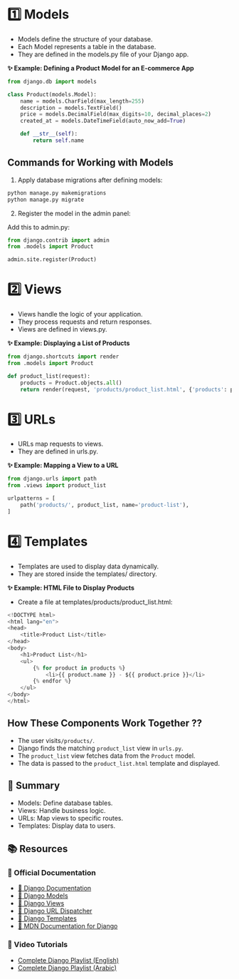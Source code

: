# 1️⃣ Models
- Models define the structure of your database.
- Each Model represents a table in the database.
- They are defined in the models.py file of your Django app.

**✨ Example: Defining a Product Model for an E-commerce App**

```python
from django.db import models

class Product(models.Model):
    name = models.CharField(max_length=255)
    description = models.TextField()
    price = models.DecimalField(max_digits=10, decimal_places=2)
    created_at = models.DateTimeField(auto_now_add=True)

    def __str__(self):
        return self.name
```

## Commands for Working with Models

1. Apply database migrations after defining models:

```bash
python manage.py makemigrations
python manage.py migrate
```

2. Register the model in the admin panel:

Add this to admin.py:
```python
from django.contrib import admin
from .models import Product

admin.site.register(Product)
```

# 2️⃣ Views
- Views handle the logic of your application.
- They process requests and return responses.
- Views are defined in views.py.

**✨ Example: Displaying a List of Products**

```python
from django.shortcuts import render
from .models import Product

def product_list(request):
    products = Product.objects.all()
    return render(request, 'products/product_list.html', {'products': products})
```

# 3️⃣ URLs

- URLs map requests to views.
- They are defined in urls.py.

**✨ Example: Mapping a View to a URL**

```python 
from django.urls import path
from .views import product_list

urlpatterns = [
    path('products/', product_list, name='product-list'),
]
```

# 4️⃣ Templates
- Templates are used to display data dynamically.
- They are stored inside the templates/ directory.

**✨ Example: HTML File to Display Products**
-  Create a file at templates/products/product_list.html:
```python 
<!DOCTYPE html>
<html lang="en">
<head>
    <title>Product List</title>
</head>
<body>
    <h1>Product List</h1>
    <ul>
        {% for product in products %}
            <li>{{ product.name }} - ${{ product.price }}</li>
        {% endfor %}
    </ul>
</body>
</html>
```

## How These Components Work Together ??

- The user visits`/products/`.
- Django finds the matching `product_list` view in `urls.py`.
- The `product_list` view fetches data from the `Product` model.
- The data is passed to the `product_list.html` template and displayed.

## 🚀 Summary
- Models: Define database tables.
- Views: Handle business logic.
- URLs: Map views to specific routes.
- Templates: Display data to users.


## 📚 Resources
### 🔗 Official Documentation
- [🔗 Django Documentation](https://docs.djangoproject.com/en/5.1/)
- [🔗 Django Models](https://docs.djangoproject.com/en/5.1/topics/db/models/)
- [🔗 Django Views](https://docs.djangoproject.com/en/5.1/topics/http/views/)
- [🔗 Django URL Dispatcher](https://docs.djangoproject.com/en/5.1/topics/http/urls/)
- [🔗 Django Templates](https://docs.djangoproject.com/en/5.1/topics/templates/)
- [🔗 MDN Documentation for Django](https://developer.mozilla.org/en-US/docs/Learn_web_development/Extensions/Server-side/Django)
### 🎥 Video Tutorials
- [Complete Django Playlist (English)](https://youtube.com/playlist?list=PL4cUxeGkcC9iqfAag3a_BKEX1N43uJutw&si=UVUi7OR0kd1dvKct)
- [Complete Django Playlist (Arabic)](https://youtube.com/playlist?list=PLknwEmKsW8OtK_n48UOuYGxJPbSFrICxm&si=NK1jDGcWGWb76TWL)  